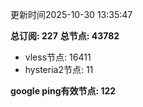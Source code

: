 更新时间2025-10-30 13:35:47

**总订阅: 227**
**总节点: 43782**
- vless节点: 16411
- hysteria2节点: 11

**google ping有效节点: 122**
